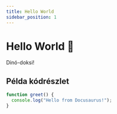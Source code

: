 ```yaml
---
title: Hello World
sidebar_position: 1
---
```


# Hello World 👋

Dinó-doksi!

## Példa kódrészlet

```js
function greet() {
  console.log("Hello from Docusaurus!");
}